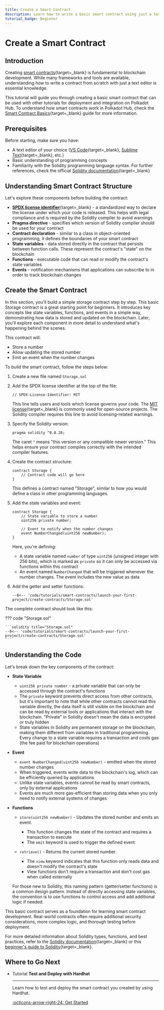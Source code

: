 ```yaml
---
title: Create a Smart Contract
description: Learn how to write a basic smart contract using just a text editor. This guide covers creating and preparing a contract for deployment on Polkadot Hub.
tutorial_badge: Beginner
---
```


# Create a Smart Contract

## Introduction

Creating [smart contracts](/develop/smart-contracts/overview/){target=\_blank} is fundamental to blockchain development. While many frameworks and tools are available, understanding how to write a contract from scratch with just a text editor is essential knowledge.

This tutorial will guide you through creating a basic smart contract that can be used with other tutorials for deployment and integration on Polkadot Hub. To understand how smart contracts work in Polkadot Hub, check the [Smart Contract Basics](/polkadot-protocol/smart-contract-basics/){target=\_blank} guide for more information.

## Prerequisites

Before starting, make sure you have:

- A text editor of your choice ([VS Code](https://code.visualstudio.com/){target=\_blank}, [Sublime Text](https://www.sublimetext.com/){target=\_blank}, etc.)
- Basic understanding of programming concepts
- Familiarity with the Solidity programming language syntax. For further references, check the official [Solidity documentation](https://docs.soliditylang.org/en/latest/){target=\_blank}

## Understanding Smart Contract Structure

Let's explore these components before building the contract:

- [**SPDX license identifier**](https://docs.soliditylang.org/en/v0.6.8/layout-of-source-files.html){target=\_blank} - a standardized way to declare the license under which your code is released. This helps with legal compliance and is required by the Solidity compiler to avoid warnings
- **Pragma directive** - specifies which version of Solidity compiler should be used for your contract
- **Contract declaration** - similar to a class in object-oriented programming, it defines the boundaries of your smart contract
- **State variables** - data stored directly in the contract that persists between function calls. These represent the contract's "state" on the blockchain
- **Functions** - executable code that can read or modify the contract's state variables
- **Events** - notification mechanisms that applications can subscribe to in order to track blockchain changes

## Create the Smart Contract

In this section, you'll build a simple storage contract step by step. This basic Storage contract is a great starting point for beginners. It introduces key concepts like state variables, functions, and events in a simple way, demonstrating how data is stored and updated on the blockchain. Later, you'll explore each component in more detail to understand what's happening behind the scenes.

This contract will:

- Store a number
- Allow updating the stored number
- Emit an event when the number changes

To build the smart contract, follow the steps below:

1. Create a new file named `Storage.sol`

2. Add the SPDX license identifier at the top of the file:

    ```solidity
    // SPDX-License-Identifier: MIT
    ```

    This line tells users and tools which license governs your code. The [MIT license](https://opensource.org/license/mit){target=\_blank} is commonly used for open-source projects. The Solidity compiler requires this line to avoid licensing-related warnings.

3. Specify the Solidity version:

    ```solidity
    pragma solidity ^0.8.28;
    ```

    The caret `^` means "this version or any compatible newer version." This helps ensure your contract compiles correctly with the intended compiler features.

4. Create the contract structure:

    ```solidity
    contract Storage {
        // Contract code will go here
    }
    ```

    This defines a contract named "Storage", similar to how you would define a class in other programming languages.

5. Add the state variables and event:

    ```solidity
    contract Storage {
        // State variable to store a number
        uint256 private number;
        
        // Event to notify when the number changes
        event NumberChanged(uint256 newNumber);
    }
    ```

    Here, you're defining:

    - A state variable named `number` of type `uint256` (unsigned integer with 256 bits), which is marked as `private` so it can only be accessed via functions within this contract
    - An event named `NumberChanged` that will be triggered whenever the number changes. The event includes the new value as data

6. Add the getter and setter functions:

    ```solidity
    --8<-- 'code/tutorials/smart-contracts/launch-your-first-project/create-contracts/Storage.sol'
    ```

The complete contract should look like this:

??? code "Storage.sol"

    ```solidity title="Storage.sol"
    --8<-- 'code/tutorials/smart-contracts/launch-your-first-project/create-contracts/Storage.sol'
    ```

## Understanding the Code

Let's break down the key components of the contract:

- **State Variable**

    - `uint256 private number` - a private variable that can only be accessed through the contract's functions
    - The `private` keyword prevents direct access from other contracts, but it's important to note that while other contracts cannot read this variable directly, the data itself is still visible on the blockchain and can be read by external tools or applications that interact with the blockchain. "Private" in Solidity doesn't mean the data is encrypted or truly hidden
    - State variables in Solidity are permanent storage on the blockchain, making them different from variables in traditional programming. Every change to a state variable requires a transaction and costs gas (the fee paid for blockchain operations)

- **Event**

    - `event NumberChanged(uint256 newNumber)` - emitted when the stored number changes
    - When triggered, events write data to the blockchain's log, which can be efficiently queried by applications
    - Unlike state variables, events cannot be read by smart contracts, only by external applications
    - Events are much more gas-efficient than storing data when you only need to notify external systems of changes

- **Functions**

    - `store(uint256 newNumber)` - Updates the stored number and emits an event.
        - This function changes the state of the contract and requires a transaction to execute
        - The `emit` keyword is used to trigger the defined event

    - `retrieve()` - Returns the current stored number.
        - The `view` keyword indicates that this function only reads data and doesn't modify the contract's state
        - View functions don't require a transaction and don't cost gas when called externally

    For those new to Solidity, this naming pattern (getter/setter functions) is a common design pattern. Instead of directly accessing state variables, the convention is to use functions to control access and add additional logic if needed.

This basic contract serves as a foundation for learning smart contract development. Real-world contracts often require additional security considerations, more complex logic, and thorough testing before deployment.

For more detailed information about Solidity types, functions, and best practices, refer to the [Solidity documentation](https://docs.soliditylang.org/en/latest/){target=\_blank} or this [beginner's guide to Solidity](https://www.tutorialspoint.com/solidity/index.htm){target=\_blank}.

## Where to Go Next


<div class="grid cards" markdown>

-   <span class="badge tutorial">Tutorial</span> __Test and Deploy with Hardhat__

    ---

    Learn how to test and deploy the smart contract you created by using Hardhat.

    [:octicons-arrow-right-24: Get Started](/tutorials/smart-contracts/launch-your-first-project/test-and-deploy-with-hardhat/)

</div>
